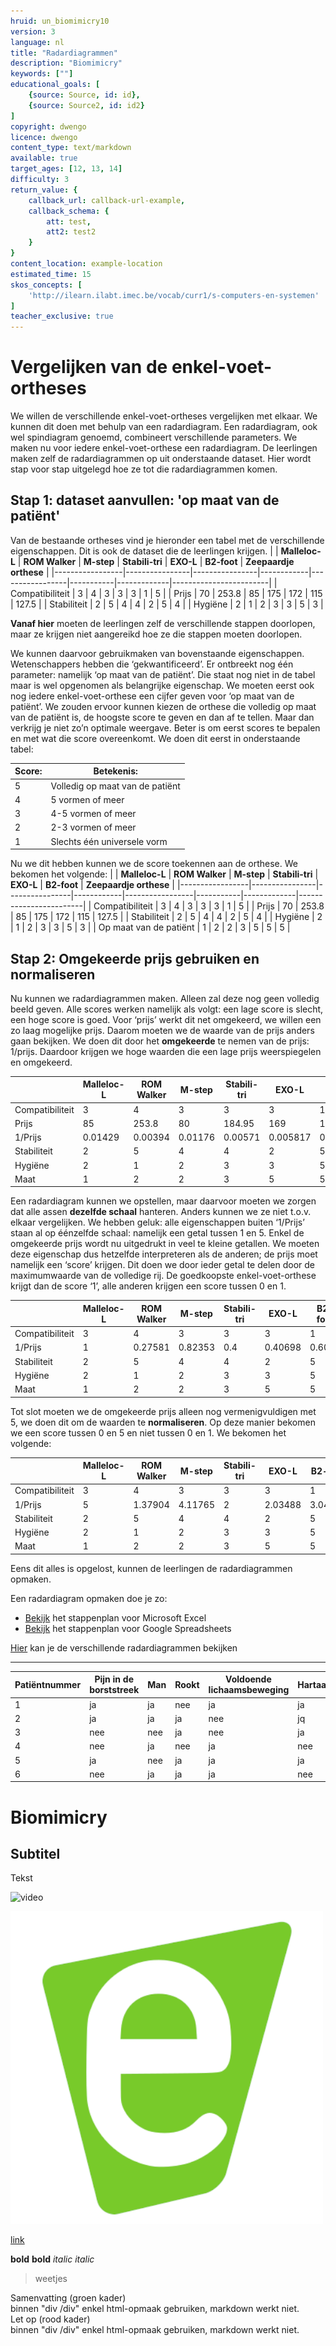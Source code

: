 ```yaml
---
hruid: un_biomimicry10
version: 3
language: nl
title: "Radardiagrammen"
description: "Biomimicry"
keywords: [""]
educational_goals: [
    {source: Source, id: id}, 
    {source: Source2, id: id2}
]
copyright: dwengo
licence: dwengo
content_type: text/markdown
available: true
target_ages: [12, 13, 14]
difficulty: 3
return_value: {
    callback_url: callback-url-example,
    callback_schema: {
        att: test,
        att2: test2
    }
}
content_location: example-location
estimated_time: 15
skos_concepts: [
    'http://ilearn.ilabt.imec.be/vocab/curr1/s-computers-en-systemen'
]
teacher_exclusive: true
---
```


# Vergelijken van de enkel-voet-ortheses
We willen de verschillende enkel-voet-ortheses vergelijken met elkaar. We kunnen dit doen met behulp van een radardiagram. Een radardiagram, ook wel spindiagram genoemd, combineert verschillende parameters. We maken nu voor iedere enkel-voet-orthese een radardiagram.
De leerlingen maken zelf de radardiagrammen op uit onderstaande dataset. Hier wordt stap voor stap uitgelegd hoe ze tot die radardiagrammen komen.


## Stap 1: dataset aanvullen: 'op maat van de patiënt' 

Van de bestaande ortheses vind je hieronder een tabel met de verschillende eigenschappen. Dit is ook de dataset die de leerlingen krijgen.
|                 | **Malleloc-L** | **ROM Walker** | **M-step** | **Stabili-tri** | **EXO-L** | **B2-foot** | **Zeepaardje orthese** |
|-----------------|----------------|----------------|------------|-----------------|-----------|-------------|------------------------|
| Compatibiliteit | 3              | 4              | 3          | 3               | 3         | 1           | 5 |
| Prijs           | 70             | 253.8          | 85         | 175          | 172     | 115       | 127.5 |
| Stabiliteit     | 2              | 5              | 4          | 4               | 2         | 5           | 4 | 
| Hygiëne         | 2              | 1              | 2          | 3               | 3         | 5           | 3 |

**Vanaf hier** moeten de leerlingen zelf de verschillende stappen doorlopen, maar ze krijgen niet aangereikd hoe ze die stappen moeten doorlopen. 

We kunnen daarvoor gebruikmaken van bovenstaande eigenschappen. Wetenschappers hebben die ‘gekwantificeerd’. 
Er ontbreekt nog één parameter: namelijk ‘op maat van de patiënt’. Die staat nog niet in de tabel maar is wel opgenomen als belangrijke eigenschap. We moeten eerst ook nog iedere enkel-voet-orthese een cijfer geven voor ‘op maat van de patiënt’. We zouden ervoor kunnen kiezen de orthese die volledig op maat van de patiënt is, de hoogste score te geven en dan af te tellen. Maar dan verkrijg je niet zo’n optimale weergave. Beter is om eerst scores te bepalen en met wat die score overeenkomt. We doen dit eerst in onderstaande tabel:

| **Score:** | **Betekenis:**                  |
|------------|---------------------------------|
| 5          | Volledig op maat van de patiënt |
| 4          | 5 vormen of meer                |
| 3          | 4-5 vormen of meer              |
| 2          | 2-3 vormen of meer              |
| 1          | Slechts één universele vorm     |

Nu we dit hebben kunnen we de score toekennen aan de orthese. We bekomen het volgende:
|                 | **Malleloc-L** | **ROM Walker** | **M-step** | **Stabili-tri** | **EXO-L** | **B2-foot** | **Zeepaardje orthese** |
|-----------------|----------------|----------------|------------|-----------------|-----------|-------------|------------------------|
| Compatibiliteit | 3              | 4              | 3          | 3               | 3         | 1           | 5 | 
| Prijs           | 70             | 253.8          | 85         | 175          | 172     | 115       | 127.5 |
| Stabiliteit     | 2              | 5              | 4          | 4               | 2         | 5           | 4 |
| Hygiëne         | 2              | 1              | 2          | 3               | 3         | 5           | 3 |
| Op maat van de patiënt | 1 | 2 | 2 | 3 | 5 | 5 | 5 |

## Stap 2: Omgekeerde prijs gebruiken en normaliseren

Nu kunnen we radardiagrammen maken. Alleen zal deze nog geen volledig beeld geven. Alle scores werken namelijk als volgt: een lage score is slecht, een hoge score is goed. Voor ‘prijs’ werkt dit net omgekeerd, we willen een zo laag mogelijke prijs. Daarom moeten we de waarde van de prijs anders gaan bekijken. We doen dit door het **omgekeerde** te nemen van de prijs: 1/prijs. Daardoor krijgen we hoge waarden die een lage prijs weerspiegelen en omgekeerd. 

|                 | **Malleloc-L** | **ROM Walker** | **M-step** | **Stabili-tri** | **EXO-L** | **B2-foot** | **Zeepaardje orthese** |
|-----------------|----------------|----------------|------------|-----------------|-----------|-------------|------------------------|
| Compatibiliteit | 3              | 4              | 3          | 3               | 3         | 1           | 5 |
| Prijs           | 85             | 253.8          | 80         | 184.95          | 169       | 100         | 127.5 |
| 1/Prijs         | 0.01429    | 0.00394        | 0.01176     | 0.00571        | 0.005817  | 0.0087 | 0.00784 |
| Stabiliteit     | 2              | 5              | 4          | 4               | 2         | 5           | 4 | 
| Hygiëne         | 2              | 1              | 2          | 3               | 3         | 5           |3 |
| Maat| 1 | 2 | 2 | 3 | 5 | 5 | 5 |

Een radardiagram kunnen we opstellen, maar daarvoor moeten we zorgen dat alle assen **dezelfde schaal** hanteren. Anders kunnen we ze niet t.o.v. elkaar vergelijken. We hebben geluk: alle eigenschappen buiten ‘1/Prijs’ staan al op éénzelfde schaal: namelijk een getal tussen 1 en 5. Enkel de omgekeerde prijs wordt nu uitgedrukt in veel te kleine getallen. We moeten deze eigenschap dus hetzelfde interpreteren als de anderen; de prijs moet namelijk een ‘score’ krijgen. Dit doen we door ieder getal te delen door de maximumwaarde van de volledige rij. De goedkoopste enkel-voet-orthese krijgt dan de score ‘1’, alle anderen krijgen een score tussen 0 en 1.

|                 | **Malleloc-L** | **ROM Walker** | **M-step** | **Stabili-tri** | **EXO-L** | **B2-foot** | **Zeepaardje orthese** |
|-----------------|----------------|----------------|------------|-----------------|-----------|-------------|------------------------|
| Compatibiliteit | 3              | 4              | 3          | 3               | 3         | 1           | 5 |
| 1/Prijs         | 1       | 0.27581        | 0.82353     | 0.4       | 0.40698  | 0.6087 | 0.54902 |
| Stabiliteit     | 2              | 5              | 4          | 4               | 2         | 5           | 4 | 
| Hygiëne         | 2              | 1              | 2          | 3               | 3         | 5           |3 |
| Maat| 1 | 2 | 2 | 3 | 5 | 5 | 5 |

Tot slot moeten we de omgekeerde prijs alleen nog vermenigvuldigen met 5, we doen dit om de waarden te **normaliseren**. Op deze manier bekomen we een score tussen 0 en 5 en niet tussen 0 en 1. We bekomen het volgende:

|                 | **Malleloc-L** | **ROM Walker** | **M-step** | **Stabili-tri** | **EXO-L** | **B2-foot** | **Zeepaardje orthese** |
|-----------------|----------------|----------------|------------|-----------------|-----------|-------------|------------------------|
| Compatibiliteit | 3              | 4              | 3          | 3               | 3         | 1           | 5 |
| 1/Prijs         | 5       | 1.37904       | 4.11765          | 2        | 2.03488  | 3.04348           | 2.7451 |
| Stabiliteit     | 2              | 5              | 4          | 4               | 2         | 5           | 4 | 
| Hygiëne         | 2              | 1              | 2          | 3               | 3         | 5           |3 |
| Maat| 1 | 2 | 2 | 3 | 5 | 5 | 5 |


Eens dit alles is opgelost, kunnen de leerlingen de radardiagrammen opmaken.

Een radardiagram opmaken doe je zo:
* [Bekijk](embed/Radardiagram_Excel.pdf "pdf") het stappenplan voor Microsoft Excel
* [Bekijk](embed/Radardiagram_Spreadsheets.pdf "pdf") het stappenplan voor Google Spreadsheets 

[Hier](embed/Radardiagram_orthese.pdf "pdf") kan je de verschillende radardiagrammen bekijken

------------------------------------------------------------


| Patiëntnummer | Pijn in de borststreek | Man | Rookt | Voldoende lichaamsbeweging | Hartaanval |
|---------------|------------------------|-----|-------|----------------------------|------------|
| 1             | ja                     | ja  | nee   | ja                         | ja         |
| 2             | ja                     | ja  | ja    | nee                        | jq         |
| 3             | nee                    | nee | ja    | nee                        | ja         |
| 4             | nee                    | ja  | nee   | ja                         | nee        |
| 5             | ja                     | nee | ja    | ja                         | ja         |
| 6             | nee                    | ja  | ja    | ja                         | nee        |

# Biomimicry

## Subtitel

Tekst

![](@youtube/https://www.youtube.com/embed/EsYs4k41U6w "video")

![](embed/dwengo.png "afbeelding")

[link](embed/dwenguino_elektrischschema.pdf "pdf")

**bold** __bold__
*italic* _italic_

> weetjes

<div class="alert alert-box alert-success">
Samenvatting (groen kader)<br>
binnen "div /div" enkel html-opmaak gebruiken, markdown werkt niet. 
</div>

<div class="alert alert-box alert-danger">
Let op (rood kader)<br>
binnen "div /div" enkel html-opmaak gebruiken, markdown werkt niet. 
</div>
